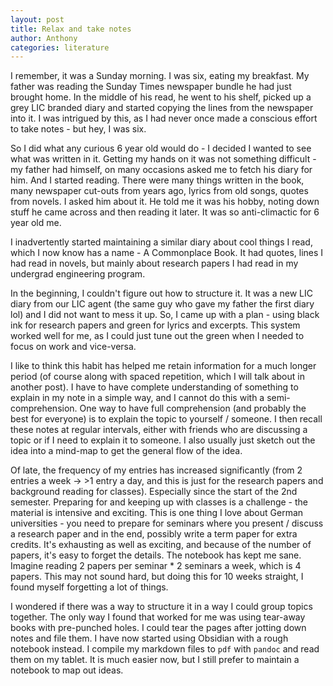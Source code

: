 ```yaml
---
layout: post
title: Relax and take notes
author: Anthony
categories: literature
---
```


I remember, it was a Sunday morning. I was six, eating my breakfast. My father was reading the Sunday Times newspaper bundle he had just brought home. In the middle of his read, he went to his shelf, picked up a grey LIC branded diary and started copying the lines from the newspaper into it. I was intrigued by this, as I had never once made a conscious effort to take notes - but hey, I was six.

So I did what any curious 6 year old would do - I decided I wanted to see what was written in it. Getting my hands on it was not something difficult - my father had himself, on many occasions asked me to fetch his diary for him. And I started reading. There were many things written in the book, many newspaper cut-outs from years ago, lyrics from old songs, quotes from novels. I asked him about it. He told me it was his hobby, noting down stuff he came across and then reading it later. It was so anti-climactic for 6 year old me.

I inadvertently started maintaining a similar diary about cool things I read, which I now know has a name - A Commonplace Book. It had quotes, lines I had read in novels, but mainly about research papers I had read in my undergrad engineering program.  

In the beginning, I  couldn't figure out how to structure it. It was a new LIC diary from our LIC agent (the same guy who gave my father the first diary lol) and I did not want to mess it up. So, I came up with a plan - using black ink for research papers and green for lyrics and excerpts. This system worked well for me, as I could just tune out the green when I needed to focus on work and vice-versa.

I like to think this habit has helped me retain information for a much longer period (of course along with spaced repetition, which I will talk about in another post). I have to have complete understanding of something to explain in my note in a simple way, and I cannot do this with a semi-comprehension. One way to have full comprehension (and probably the best for everyone) is to explain the topic to yourself / someone. I then recall these notes at regular intervals, either with friends who are discussing a topic or if I need to explain it to someone. I also usually just sketch out the idea into a mind-map to get the general flow of the idea.

Of late, the frequency of my entries has increased significantly (from 2 entries a week &rarr; >1 entry a day, and this is just for the research papers and background reading for classes). Especially since the start of the 2nd semester. Preparing for and keeping up with classes is a challenge - the material is intensive and exciting. This is one thing I love about German universities - you need to prepare for seminars where you present / discuss a research paper and in the end, possibly write a term paper for extra credits. It's exhausting as well as exciting, and because of the number of papers, it's easy to forget the details. The notebook has kept me sane. Imagine reading 2 papers per seminar * 2 seminars a week, which is 4 papers. This may not sound hard, but doing this for 10 weeks straight, I found myself forgetting  a lot of things.

I wondered if there was a way to structure it in a way I could group topics together. The only way I found that worked for me was using tear-away books with pre-punched holes. I could tear the pages after jotting down notes and file them. I have now started using Obsidian with a rough notebook instead. I compile my markdown files to ```pdf``` with ```pandoc``` and read them on my tablet. It is much easier now, but I still prefer to maintain a notebook to map out ideas.
